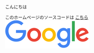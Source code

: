 こんにちは

このホームページのソースコードは [ こちら ](https://github.com/hara-t/SamplePages)
![Googleの画像](./googlelogo_color_272x92dp.png)
